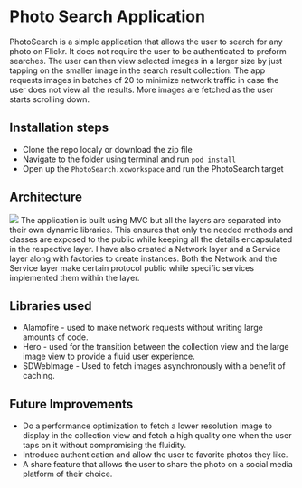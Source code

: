 # Photo Search Application

PhotoSearch is a simple application that allows the user to search for any photo on Flickr. It does not require the user to be authenticated to preform searches. The user can then view selected images in a larger size by just tapping on the smaller image in the search result collection. The app requests images in batches of 20 to minimize network traffic in case the user does not view all the results. More images are fetched as the user starts scrolling down. 

## Installation steps
- Clone the repo localy or download the zip file
- Navigate to the folder using terminal and run `pod install`
- Open up the `PhotoSearch.xcworkspace` and run the PhotoSearch target

## Architecture
![](projectArchitecture.svg)
The application is built using MVC but all the layers are separated into their own dynamic libraries. This ensures that only the needed methods and classes are exposed to the public while keeping all the details encapsulated in the respective layer. I have also created a Network layer and a Service layer along with factories to create instances. Both the Network and the Service layer make certain protocol public while specific services implemented them within the layer. 

## Libraries used
- Alamofire - used to make network requests without writing large amounts of code. 
- Hero - used for the transition between the collection view and the large image view to provide a fluid user experience. 
- SDWebImage - Used to fetch images asynchronously with a benefit of caching. 

## Future Improvements 

- Do a performance optimization to fetch a lower resolution image to display in the collection view and fetch a high quality one when the user taps on it without compromising the fluidity. 
- Introduce authentication and allow the user to favorite photos they like. 
- A share feature that allows the user to share the photo on a social media platform of their choice. 




